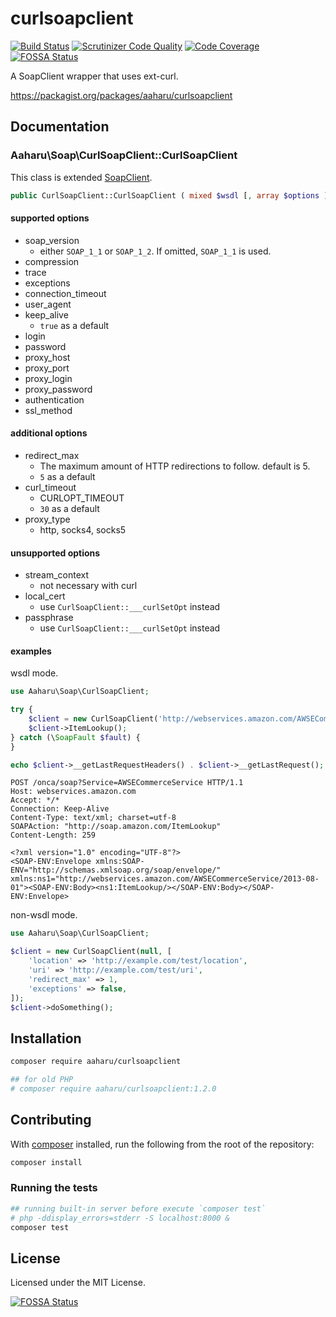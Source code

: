 # curlsoapclient

[![Build Status](https://travis-ci.org/aaharu/curlsoapclient.png?branch=master)](https://travis-ci.org/aaharu/curlsoapclient)
[![Scrutinizer Code Quality](https://scrutinizer-ci.com/g/aaharu/curlsoapclient/badges/quality-score.png?b=master)](https://scrutinizer-ci.com/g/aaharu/curlsoapclient/?branch=master)
[![Code Coverage](https://scrutinizer-ci.com/g/aaharu/curlsoapclient/badges/coverage.png?b=master)](https://scrutinizer-ci.com/g/aaharu/curlsoapclient/?branch=master)
[![FOSSA Status](https://app.fossa.io/api/projects/git%2Bgithub.com%2Faaharu%2Fcurlsoapclient.svg?type=shield)](https://app.fossa.io/projects/git%2Bgithub.com%2Faaharu%2Fcurlsoapclient?ref=badge_shield)

A SoapClient wrapper that uses ext-curl.

https://packagist.org/packages/aaharu/curlsoapclient

## Documentation

### Aaharu\\Soap\\CurlSoapClient::CurlSoapClient

This class is extended [SoapClient](https://secure.php.net/manual/class.soapclient.php).

```php
public CurlSoapClient::CurlSoapClient ( mixed $wsdl [, array $options ] )
```

#### supported options

- soap\_version
  - either `SOAP_1_1` or `SOAP_1_2`. If omitted, `SOAP_1_1` is used.
- compression
- trace
- exceptions
- connection\_timeout
- user\_agent
- keep\_alive
  - `true` as a default
- login
- password
- proxy\_host
- proxy\_port
- proxy\_login
- proxy\_password
- authentication
- ssl\_method

#### additional options

- redirect\_max
  - The maximum amount of HTTP redirections to follow. default is 5.
  - `5` as a default
- curl\_timeout
  - CURLOPT\_TIMEOUT
  - `30` as a default
- proxy\_type
  - http, socks4, socks5

#### unsupported options

- stream\_context
  - not necessary with curl
- local\_cert
  - use `CurlSoapClient::___curlSetOpt` instead
- passphrase
  - use `CurlSoapClient::___curlSetOpt` instead

#### examples

wsdl mode.

```php
use Aaharu\Soap\CurlSoapClient;

try {
    $client = new CurlSoapClient('http://webservices.amazon.com/AWSECommerceService/2013-08-01/AWSECommerceService.wsdl', ['trace' => true]);
    $client->ItemLookup();
} catch (\SoapFault $fault) {
}

echo $client->__getLastRequestHeaders() . $client->__getLastRequest();
```

```
POST /onca/soap?Service=AWSECommerceService HTTP/1.1
Host: webservices.amazon.com
Accept: */*
Connection: Keep-Alive
Content-Type: text/xml; charset=utf-8
SOAPAction: "http://soap.amazon.com/ItemLookup"
Content-Length: 259

<?xml version="1.0" encoding="UTF-8"?>
<SOAP-ENV:Envelope xmlns:SOAP-ENV="http://schemas.xmlsoap.org/soap/envelope/" xmlns:ns1="http://webservices.amazon.com/AWSECommerceService/2013-08-01"><SOAP-ENV:Body><ns1:ItemLookup/></SOAP-ENV:Body></SOAP-ENV:Envelope>
```

non-wsdl mode.

```php
use Aaharu\Soap\CurlSoapClient;

$client = new CurlSoapClient(null, [
    'location' => 'http://example.com/test/location',
    'uri' => 'http://example.com/test/uri',
    'redirect_max' => 1,
    'exceptions' => false,
]);
$client->doSomething();
```

## Installation

```sh
composer require aaharu/curlsoapclient

## for old PHP
# composer require aaharu/curlsoapclient:1.2.0
```

## Contributing

With [composer](https://getcomposer.org) installed, run the following from the root of the repository:

```sh
composer install
```

### Running the tests

```sh
## running built-in server before execute `composer test`
# php -ddisplay_errors=stderr -S localhost:8000 &
composer test
```

## License

Licensed under the MIT License.

[![FOSSA Status](https://app.fossa.io/api/projects/git%2Bgithub.com%2Faaharu%2Fcurlsoapclient.svg?type=large)](https://app.fossa.io/projects/git%2Bgithub.com%2Faaharu%2Fcurlsoapclient?ref=badge_large)
